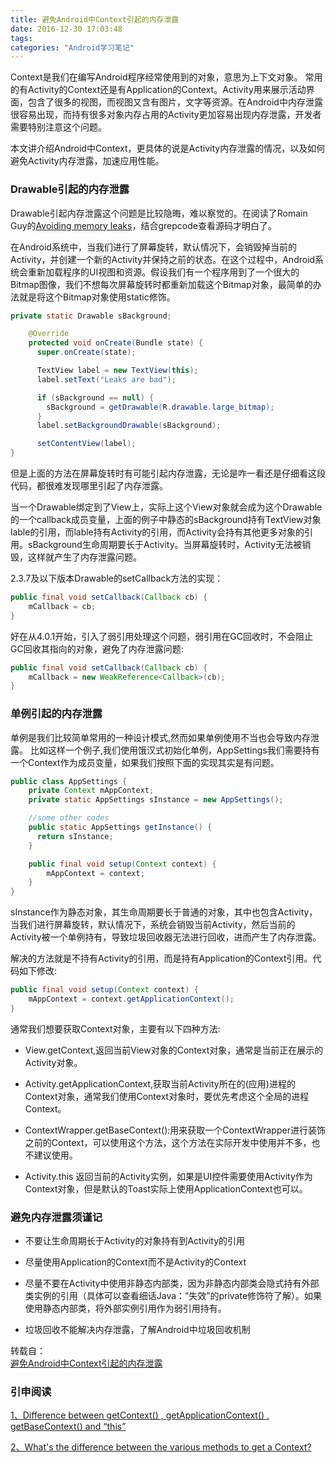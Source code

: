 ```yaml
---
title: 避免Android中Context引起的内存泄露
date: 2016-12-30 17:03:48
tags:
categories: "Android学习笔记"
---
```


Context是我们在编写Android程序经常使用到的对象，意思为上下文对象。 常用的有Activity的Context还是有Application的Context。Activity用来展示活动界面，包含了很多的视图，而视图又含有图片，文字等资源。在Android中内存泄露很容易出现，而持有很多对象内存占用的Activity更加容易出现内存泄露，开发者需要特别注意这个问题。

本文讲介绍Android中Context，更具体的说是Activity内存泄露的情况，以及如何避免Activity内存泄露，加速应用性能。  


### Drawable引起的内存泄露  

Drawable引起内存泄露这个问题是比较隐晦，难以察觉的。在阅读了Romain Guy的[Avoiding memory leaks](http://android-developers.blogspot.com.tr/2009/01/avoiding-memory-leaks.html)，结合grepcode查看源码才明白了。  

<!--more-->

在Android系统中，当我们进行了屏幕旋转，默认情况下，会销毁掉当前的Activity，并创建一个新的Activity并保持之前的状态。在这个过程中，Android系统会重新加载程序的UI视图和资源。假设我们有一个程序用到了一个很大的Bitmap图像，我们不想每次屏幕旋转时都重新加载这个Bitmap对象，最简单的办法就是将这个Bitmap对象使用static修饰。  

```java
private static Drawable sBackground;

    @Override
    protected void onCreate(Bundle state) {
      super.onCreate(state);

      TextView label = new TextView(this);
      label.setText("Leaks are bad");

      if (sBackground == null) {
        sBackground = getDrawable(R.drawable.large_bitmap);
      }
      label.setBackgroundDrawable(sBackground);

      setContentView(label);
}
```

但是上面的方法在屏幕旋转时有可能引起内存泄露，无论是咋一看还是仔细看这段代码，都很难发现哪里引起了内存泄露。

当一个Drawable绑定到了View上，实际上这个View对象就会成为这个Drawable的一个callback成员变量，上面的例子中静态的sBackground持有TextView对象lable的引用，而lable持有Activity的引用，而Activity会持有其他更多对象的引用。sBackground生命周期要长于Activity。当屏幕旋转时，Activity无法被销毁，这样就产生了内存泄露问题。

2.3.7及以下版本Drawable的setCallback方法的实现：

```java
public final void setCallback(Callback cb) {
    mCallback = cb;
}
```

好在从4.0.1开始，引入了弱引用处理这个问题，弱引用在GC回收时，不会阻止GC回收其指向的对象，避免了内存泄露问题:  

```java
public final void setCallback(Callback cb) {
    mCallback = new WeakReference<Callback>(cb);
}
```

### 单例引起的内存泄露  

单例是我们比较简单常用的一种设计模式,然而如果单例使用不当也会导致内存泄露。 比如这样一个例子,我们使用饿汉式初始化单例，AppSettings我们需要持有一个Context作为成员变量，如果我们按照下面的实现其实是有问题。  

```java
public class AppSettings {    
    private Context mAppContext;
    private static AppSettings sInstance = new AppSettings();

    //some other codes
    public static AppSettings getInstance() {
      return sInstance;
    }

    public final void setup(Context context) {
        mAppContext = context;
    }
}
```


sInstance作为静态对象，其生命周期要长于普通的对象，其中也包含Activity，当我们进行屏幕旋转，默认情况下，系统会销毁当前Activity，然后当前的Activity被一个单例持有，导致垃圾回收器无法进行回收，进而产生了内存泄露。

解决的方法就是不持有Activity的引用，而是持有Application的Context引用。代码如下修改:
```java
public final void setup(Context context) {
    mAppContext = context.getApplicationContext();
}
```


通常我们想要获取Context对象，主要有以下四种方法:

  * View.getContext,返回当前View对象的Context对象，通常是当前正在展示的Activity对象。  

  * Activity.getApplicationContext,获取当前Activity所在的(应用)进程的Context对象，通常我们使用Context对象时，要优先考虑这个全局的进程Context。  

  * ContextWrapper.getBaseContext():用来获取一个ContextWrapper进行装饰之前的Context，可以使用这个方法，这个方法在实际开发中使用并不多，也不建议使用。  

  * Activity.this 返回当前的Activity实例，如果是UI控件需要使用Activity作为Context对象，但是默认的Toast实际上使用ApplicationContext也可以。  

### 避免内存泄露须谨记  


  * 不要让生命周期长于Activity的对象持有到Activity的引用

  * 尽量使用Application的Context而不是Activity的Context

  * 尽量不要在Activity中使用非静态内部类，因为非静态内部类会隐式持有外部类实例的引用（具体可以查看细话Java：”失效”的private修饰符了解）。如果使用静态内部类，将外部实例引用作为弱引用持有。

  * 垃圾回收不能解决内存泄露，了解Android中垃圾回收机制  


转载自：  
[避免Android中Context引起的内存泄露](http://droidyue.com/blog/2015/04/12/avoid-memory-leaks-on-context-in-android/)  
### 引申阅读  

[1、Difference between getContext() , getApplicationContext() , getBaseContext() and “this”](http://stackoverflow.com/questions/10641144/difference-between-getcontext-getapplicationcontext-getbasecontext-and)  

[2、What's the difference between the various methods to get a Context?](http://stackoverflow.com/questions/1026973/whats-the-difference-between-the-various-methods-to-get-a-context)
